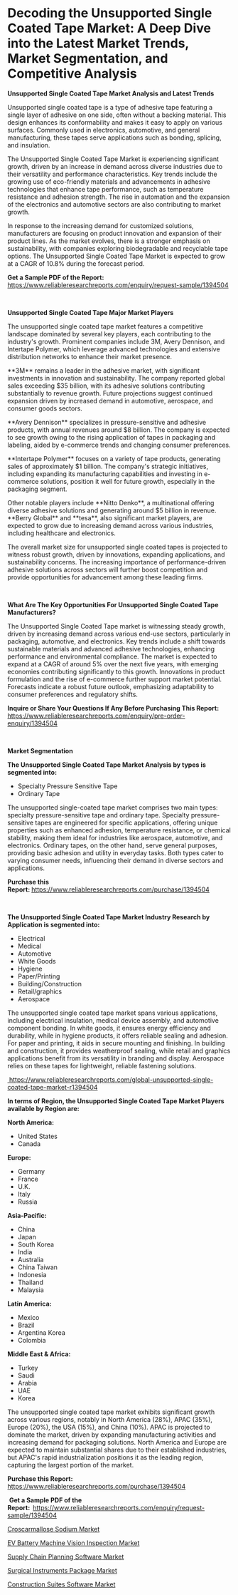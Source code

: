 <p><h1>Decoding the Unsupported Single Coated Tape Market: A Deep Dive into the Latest Market Trends, Market Segmentation, and Competitive Analysis</h1></p><p><strong>Unsupported Single Coated Tape Market Analysis and Latest Trends</strong></p>
<p><p>Unsupported single coated tape is a type of adhesive tape featuring a single layer of adhesive on one side, often without a backing material. This design enhances its conformability and makes it easy to apply on various surfaces. Commonly used in electronics, automotive, and general manufacturing, these tapes serve applications such as bonding, splicing, and insulation.</p><p>The Unsupported Single Coated Tape Market is experiencing significant growth, driven by an increase in demand across diverse industries due to their versatility and performance characteristics. Key trends include the growing use of eco-friendly materials and advancements in adhesive technologies that enhance tape performance, such as temperature resistance and adhesion strength. The rise in automation and the expansion of the electronics and automotive sectors are also contributing to market growth. </p><p>In response to the increasing demand for customized solutions, manufacturers are focusing on product innovation and expansion of their product lines. As the market evolves, there is a stronger emphasis on sustainability, with companies exploring biodegradable and recyclable tape options. The Unsupported Single Coated Tape Market is expected to grow at a CAGR of 10.8% during the forecast period.</p></p>
<p><strong>Get a Sample PDF of the Report:&nbsp;</strong> <a href="https://www.reliableresearchreports.com/enquiry/request-sample/1394504?utm_campaign=36&utm_medium=2&utm_source=Github&utm_content=ia&utm_term=05122024&utm_id=unsupported-single-coated-tape">https://www.reliableresearchreports.com/enquiry/request-sample/1394504</a></p>
<p>&nbsp;</p>
<p><strong>Unsupported Single Coated Tape Major Market Players</strong></p>
<p><p>The unsupported single coated tape market features a competitive landscape dominated by several key players, each contributing to the industry's growth. Prominent companies include 3M, Avery Dennison, and Intertape Polymer, which leverage advanced technologies and extensive distribution networks to enhance their market presence.</p><p>**3M** remains a leader in the adhesive market, with significant investments in innovation and sustainability. The company reported global sales exceeding $35 billion, with its adhesive solutions contributing substantially to revenue growth. Future projections suggest continued expansion driven by increased demand in automotive, aerospace, and consumer goods sectors.</p><p>**Avery Dennison** specializes in pressure-sensitive and adhesive products, with annual revenues around $8 billion. The company is expected to see growth owing to the rising application of tapes in packaging and labeling, aided by e-commerce trends and changing consumer preferences.</p><p>**Intertape Polymer** focuses on a variety of tape products, generating sales of approximately $1 billion. The company's strategic initiatives, including expanding its manufacturing capabilities and investing in e-commerce solutions, position it well for future growth, especially in the packaging segment.</p><p>Other notable players include **Nitto Denko**, a multinational offering diverse adhesive solutions and generating around $5 billion in revenue. **Berry Global** and **tesa**, also significant market players, are expected to grow due to increasing demand across various industries, including healthcare and electronics.</p><p>The overall market size for unsupported single coated tapes is projected to witness robust growth, driven by innovations, expanding applications, and sustainability concerns. The increasing importance of performance-driven adhesive solutions across sectors will further boost competition and provide opportunities for advancement among these leading firms.</p></p>
<p>&nbsp;</p>
<p><strong>What Are The Key Opportunities For Unsupported Single Coated Tape Manufacturers?</strong></p>
<p><p>The Unsupported Single Coated Tape market is witnessing steady growth, driven by increasing demand across various end-use sectors, particularly in packaging, automotive, and electronics. Key trends include a shift towards sustainable materials and advanced adhesive technologies, enhancing performance and environmental compliance. The market is expected to expand at a CAGR of around 5% over the next five years, with emerging economies contributing significantly to this growth. Innovations in product formulation and the rise of e-commerce further support market potential. Forecasts indicate a robust future outlook, emphasizing adaptability to consumer preferences and regulatory shifts.</p></p>
<p><strong>Inquire or Share Your Questions If Any Before Purchasing This Report:</strong> <a href="https://www.reliableresearchreports.com/enquiry/pre-order-enquiry/1394504?utm_campaign=36&utm_medium=2&utm_source=Github&utm_content=ia&utm_term=05122024&utm_id=unsupported-single-coated-tape">https://www.reliableresearchreports.com/enquiry/pre-order-enquiry/1394504</a></p>
<p>&nbsp;</p>
<p><strong>Market Segmentation</strong></p>
<p><strong>The Unsupported Single Coated Tape Market Analysis by types is segmented into:</strong></p>
<p><ul><li>Specialty Pressure Sensitive Tape</li><li>Ordinary Tape</li></ul></p>
<p><p>The unsupported single-coated tape market comprises two main types: specialty pressure-sensitive tape and ordinary tape. Specialty pressure-sensitive tapes are engineered for specific applications, offering unique properties such as enhanced adhesion, temperature resistance, or chemical stability, making them ideal for industries like aerospace, automotive, and electronics. Ordinary tapes, on the other hand, serve general purposes, providing basic adhesion and utility in everyday tasks. Both types cater to varying consumer needs, influencing their demand in diverse sectors and applications.</p></p>
<p><strong>Purchase this Report:&nbsp;</strong><a href="https://www.reliableresearchreports.com/purchase/1394504?utm_campaign=36&utm_medium=2&utm_source=Github&utm_content=ia&utm_term=05122024&utm_id=unsupported-single-coated-tape">https://www.reliableresearchreports.com/purchase/1394504</a></p>
<p>&nbsp;</p>
<p><strong>The Unsupported Single Coated Tape Market Industry Research by Application is segmented into:</strong></p>
<p><ul><li>Electrical</li><li>Medical</li><li>Automotive</li><li>White Goods</li><li>Hygiene</li><li>Paper/Printing</li><li>Building/Construction</li><li>Retail/graphics</li><li>Aerospace</li></ul></p>
<p><p>The unsupported single coated tape market spans various applications, including electrical insulation, medical device assembly, and automotive component bonding. In white goods, it ensures energy efficiency and durability, while in hygiene products, it offers reliable sealing and adhesion. For paper and printing, it aids in secure mounting and finishing. In building and construction, it provides weatherproof sealing, while retail and graphics applications benefit from its versatility in branding and display. Aerospace relies on these tapes for lightweight, reliable fastening solutions.</p></p>
<p><a href="https://www.reliableresearchreports.com/global-unsupported-single-coated-tape-market-r1394504?utm_campaign=36&utm_medium=2&utm_source=Github&utm_content=ia&utm_term=05122024&utm_id=unsupported-single-coated-tape">&nbsp;https://www.reliableresearchreports.com/global-unsupported-single-coated-tape-market-r1394504</a></p>
<p><strong>In terms of Region, the Unsupported Single Coated Tape Market Players available by Region are:</strong></p>
<p>
    <p> <strong> North America: </strong>
        <ul>
            <li>United States</li>
            <li>Canada</li>
        </ul>
        </p> 
    <p> <strong> Europe: </strong>
        <ul>
            <li>Germany</li>
            <li>France</li>
            <li>U.K.</li>
            <li>Italy</li>
            <li>Russia</li>
        </ul>
        </p> 
    <p> <strong> Asia-Pacific: </strong>
        <ul>
            <li>China</li>
            <li>Japan</li>
            <li>South Korea</li>
            <li>India</li>
            <li>Australia</li>
            <li>China Taiwan</li>
            <li>Indonesia</li>
            <li>Thailand</li>
            <li>Malaysia</li>
        </ul>
        </p> 
    <p> <strong> Latin America: </strong>
        <ul>
            <li>Mexico</li>
            <li>Brazil</li>
            <li>Argentina Korea</li>
            <li>Colombia</li>
        </ul>
        </p> 
    <p> <strong> Middle East & Africa: </strong>
        <ul>
            <li>Turkey</li>
            <li>Saudi</li>
            <li>Arabia</li>
            <li>UAE</li>
            <li>Korea</li>
        </ul>
    </p>
    </p>
<p><p>The unsupported single coated tape market exhibits significant growth across various regions, notably in North America (28%), APAC (35%), Europe (20%), the USA (15%), and China (10%). APAC is projected to dominate the market, driven by expanding manufacturing activities and increasing demand for packaging solutions. North America and Europe are expected to maintain substantial shares due to their established industries, but APAC's rapid industrialization positions it as the leading region, capturing the largest portion of the market.</p></p>
<p><strong>Purchase this Report: </strong><a href="https://www.reliableresearchreports.com/purchase/1394504?utm_campaign=36&utm_medium=2&utm_source=Github&utm_content=ia&utm_term=05122024&utm_id=unsupported-single-coated-tape">https://www.reliableresearchreports.com/purchase/1394504</a></p>
<p>&nbsp;<strong>Get a Sample PDF of the Report:&nbsp;&nbsp;</strong><a href="https://www.reliableresearchreports.com/enquiry/request-sample/1394504?utm_campaign=36&utm_medium=2&utm_source=Github&utm_content=ia&utm_term=05122024&utm_id=unsupported-single-coated-tape">https://www.reliableresearchreports.com/enquiry/request-sample/1394504</a></p>
<p><strong></strong></p>
<p><p><a href="https://github.com/tamvrosiya/Market-Research-Report-List-6/blob/main/croscarmallose-sodium-market.md?utm_campaign=36&utm_medium=2&utm_source=Github&utm_content=ia&utm_term=05122024&utm_id=unsupported-single-coated-tape">Croscarmallose Sodium Market</a></p><p><a href="https://issuu.com/reportprime-2/docs/ev-battery-machine-vision-inspection-market-size-2?utm_campaign=36&utm_medium=2&utm_source=Github&utm_content=ia&utm_term=05122024&utm_id=unsupported-single-coated-tape">EV Battery Machine Vision Inspection Market</a></p><p><a href="https://www.linkedin.com/pulse/comprehensive-study-supply-chain-planning-softwaremarket-segmentation-rpfye?utm_campaign=36&utm_medium=2&utm_source=Github&utm_content=ia&utm_term=05122024&utm_id=unsupported-single-coated-tape">Supply Chain Planning Software Market</a></p><p><a href="https://github.com/SanjidaKhan901/Market-Research-Report-List-1/blob/main/surgical-instruments-package-market.md?utm_campaign=36&utm_medium=2&utm_source=Github&utm_content=ia&utm_term=05122024&utm_id=unsupported-single-coated-tape">Surgical Instruments Package Market</a></p><p><a href="https://www.linkedin.com/pulse/international-construction-suites-software-market-growing-swqre?utm_campaign=36&utm_medium=2&utm_source=Github&utm_content=ia&utm_term=05122024&utm_id=unsupported-single-coated-tape">Construction Suites Software Market</a></p></p>